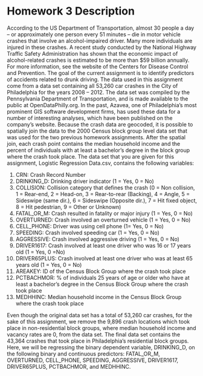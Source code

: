 # Homework 3 Description

According to the US Department of Transportation, almost 30 people a day – or approximately one person every 51 minutes – die in motor vehicle crashes that involve an alcohol-impaired driver. Many more individuals are injured in these crashes. A recent study conducted by the National Highway Traffic Safety Administration has shown that the economic impact of alcohol-related crashes is estimated to be more than $59 billion annually. For more information, see the website of the Centers for Disease Control and Prevention.
The goal of the current assignment is to identify predictors of accidents related to drunk driving. The data used in this assignment come from a data set containing all 53,260 car crashes in the City of Philadelphia for the years 2008 – 2012. The data set was compiled by the Pennsylvania Department of Transportation, and is made available to the public at OpenDataPhilly.org. In the past, Azavea, one of Philadelphia’s most prominent GIS software development firms, has used these data for a number of interesting analyses, which have been published on the company’s website.
Because the crash data are geocoded, it is possible to spatially join the data to the 2000 Census block group level data set that was used for the two previous homework assignments. After the spatial join, each crash point contains the median household income and the percent of individuals with at least a bachelor’s degree in the block group where the crash took place.
The data set that you are given for this assignment, Logistic Regression Data.csv, contains the following variables:

1) CRN: Crash Record Number
2) DRINKING_D: Drinking driver indicator (1 = Yes, 0 = No)
3) COLLISION: Collision category that defines the crash (0 = Non collision, 1 = Rear-end, 2 =
Head-on, 3 = Rear-to-rear (Backing), 4 = Angle, 5 = Sideswipe (same dir.), 6 = Sideswipe (Opposite dir.), 7 = Hit fixed object, 8 = Hit pedestrian, 9 = Other or Unknown)
4) FATAL_OR_M: Crash resulted in fatality or major injury (1 = Yes, 0 = No)
5) OVERTURNED: Crash involved an overturned vehicle (1 = Yes, 0 = No)
6) CELL_PHONE: Driver was using cell phone (1= Yes, 0 = No)
7) SPEEDING: Crash involved speeding car (1 = Yes, 0 = No)
8) AGGRESSIVE: Crash involved aggressive driving (1 = Yes, 0 = No)
9) DRIVER1617: Crash involved at least one driver who was 16 or 17 years old (1 = Yes, 0 =No)
10) DRIVER65PLUS: Crash involved at least one driver who was at least 65 years old (1 = Yes, 0 = No)
11) AREAKEY: ID of the Census Block Group where the crash took place
12) PCTBACHMOR: % of individuals 25 years of age or older who have at least a bachelor’s
degree in the Census Block Group where the crash took place
13) MEDHHINC: Median household income in the Census Block Group where the crash took place

Even though the original data set has a total of 53,260 car crashes, for the sake of this
assignment, we remove the 9,896 crash locations which took place in non-residential block
groups, where median household income and vacancy rates are 0, from the data set. The final
data set contains the 43,364 crashes that took place in Philadelphia’s residential block groups.
Here, we will be regressing the binary dependent variable, DRINKING_D, on the following
binary and continuous predictors: FATAL_OR_M, OVERTURNED, CELL_PHONE, SPEEDING,
AGGRESSIVE, DRIVER1617, DRIVER65PLUS, PCTBACHMOR, and MEDHHINC.